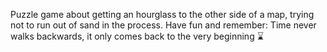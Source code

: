 Puzzle game about getting an hourglass to the other side of a map, trying not to run out of sand in the process. Have fun and remember: Time never walks backwards, it only comes back to the very beginning ⌛
